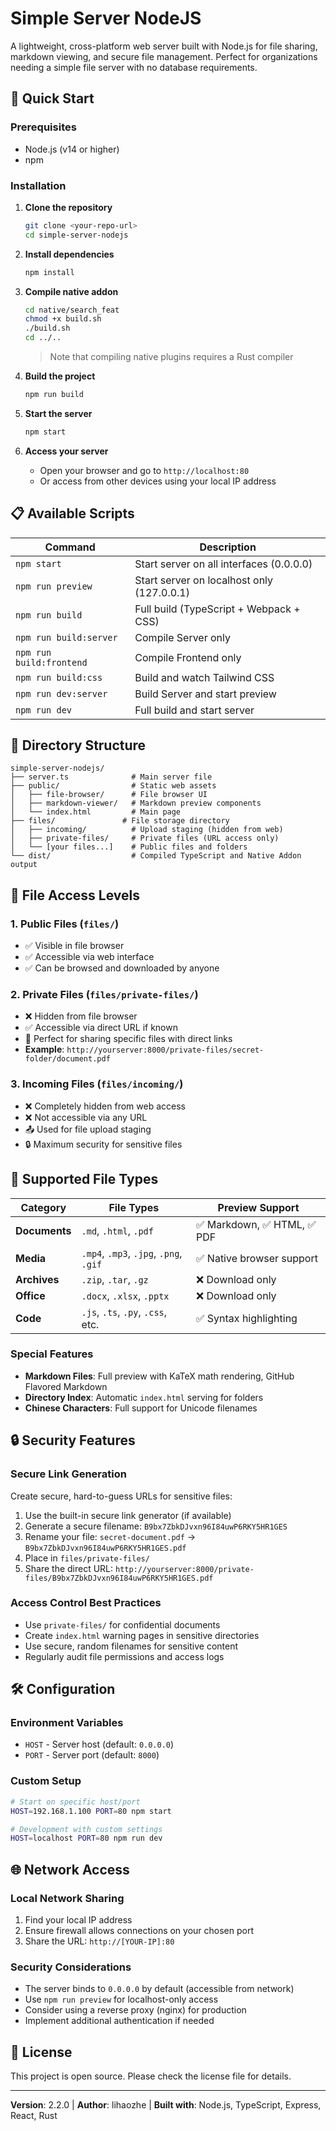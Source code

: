 # Simple Server NodeJS
A lightweight, cross-platform web server built with Node.js for file sharing, markdown viewing, and secure file management. Perfect for organizations needing a simple file server with no database requirements.

## 🚀 Quick Start

### Prerequisites
- Node.js (v14 or higher)
- npm

### Installation

1. **Clone the repository**
   ```bash
   git clone <your-repo-url>
   cd simple-server-nodejs
   ```

2. **Install dependencies**
   ```bash
   npm install
   ```

3. **Compile native addon**
   ```bash
   cd native/search_feat
   chmod +x build.sh
   ./build.sh
   cd ../..
   ```
   > Note that compiling native plugins requires a Rust compiler

4. **Build the project**
   ```bash
   npm run build
   ```

5. **Start the server**
   ```bash
   npm start
   ```

6. **Access your server**
   - Open your browser and go to `http://localhost:80`
   - Or access from other devices using your local IP address

## 📋 Available Scripts

| Command | Description |
|---------|-------------|
| `npm start` | Start server on all interfaces (0.0.0.0) |
| `npm run preview` | Start server on localhost only (127.0.0.1) |
| `npm run build` | Full build (TypeScript + Webpack + CSS) |
| `npm run build:server` | Compile Server only |
| `npm run build:frontend` | Compile Frontend only |
| `npm run build:css` | Build and watch Tailwind CSS |
| `npm run dev:server` | Build Server and start preview |
| `npm run dev` | Full build and start server |

## 📁 Directory Structure

```
simple-server-nodejs/
├── server.ts              # Main server file
├── public/                # Static web assets
│   ├── file-browser/      # File browser UI
│   ├── markdown-viewer/   # Markdown preview components
│   └── index.html         # Main page
├── files/               # File storage directory
│   ├── incoming/          # Upload staging (hidden from web)
│   ├── private-files/     # Private files (URL access only)
│   └── [your files...]    # Public files and folders
└── dist/                  # Compiled TypeScript and Native Addon output
```

## 🔐 File Access Levels

### 1. **Public Files** (`files/`)

- ✅ Visible in file browser
- ✅ Accessible via web interface
- ✅ Can be browsed and downloaded by anyone

### 2. **Private Files** (`files/private-files/`)
- ❌ Hidden from file browser
- ✅ Accessible via direct URL if known
- 🔗 Perfect for sharing specific files with direct links
- **Example**: `http://yourserver:8000/private-files/secret-folder/document.pdf`

### 3. **Incoming Files** (`files/incoming/`)
- ❌ Completely hidden from web access
- ❌ Not accessible via any URL
- 📤 Used for file upload staging
- 🔒 Maximum security for sensitive files

## 📝 Supported File Types

| Category | File Types | Preview Support |
|----------|------------|-----------------|
| **Documents** | `.md`, `.html`, `.pdf` | ✅ Markdown, ✅ HTML, ✅ PDF |
| **Media** | `.mp4`, `.mp3`, `.jpg`, `.png`, `.gif` | ✅ Native browser support |
| **Archives** | `.zip`, `.tar`, `.gz` | ❌ Download only |
| **Office** | `.docx`, `.xlsx`, `.pptx` | ❌ Download only |
| **Code** | `.js`, `.ts`, `.py`, `.css`, etc. | ✅ Syntax highlighting |

### Special Features
- **Markdown Files**: Full preview with KaTeX math rendering, GitHub Flavored Markdown
- **Directory Index**: Automatic `index.html` serving for folders
- **Chinese Characters**: Full support for Unicode filenames

## 🔒 Security Features

### Secure Link Generation
Create secure, hard-to-guess URLs for sensitive files:

1. Use the built-in secure link generator (if available)
2. Generate a secure filename: `B9bx7ZbkDJvxn96I84uwP6RKY5HR1GES`
3. Rename your file: `secret-document.pdf` → `B9bx7ZbkDJvxn96I84uwP6RKY5HR1GES.pdf`
4. Place in `files/private-files/`
5. Share the direct URL: `http://yourserver:8000/private-files/B9bx7ZbkDJvxn96I84uwP6RKY5HR1GES.pdf`

### Access Control Best Practices
- Use `private-files/` for confidential documents
- Create `index.html` warning pages in sensitive directories
- Use secure, random filenames for sensitive content
- Regularly audit file permissions and access logs

## 🛠️ Configuration

### Environment Variables
- `HOST` - Server host (default: `0.0.0.0`)
- `PORT` - Server port (default: `8000`)

### Custom Setup
```bash
# Start on specific host/port
HOST=192.168.1.100 PORT=80 npm start

# Development with custom settings
HOST=localhost PORT=80 npm run dev
```

## 🌐 Network Access

### Local Network Sharing
1. Find your local IP address
2. Ensure firewall allows connections on your chosen port
3. Share the URL: `http://[YOUR-IP]:80`

### Security Considerations
- The server binds to `0.0.0.0` by default (accessible from network)
- Use `npm run preview` for localhost-only access
- Consider using a reverse proxy (nginx) for production
- Implement additional authentication if needed

## 📄 License

This project is open source. Please check the license file for details.

---

**Version**: 2.2.0 | **Author**: lihaozhe | **Built with**: Node.js, TypeScript, Express, React, Rust
